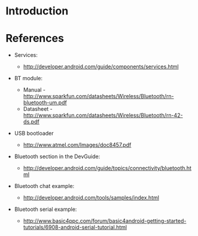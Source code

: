 # Introduction #




# References #

  * Services:
    * http://developer.android.com/guide/components/services.html

  * BT module:
    * Manual - http://www.sparkfun.com/datasheets/Wireless/Bluetooth/rn-bluetooth-um.pdf
    * Datasheet - http://www.sparkfun.com/datasheets/Wireless/Bluetooth/rn-42-ds.pdf

  * USB bootloader
    * http://www.atmel.com/Images/doc8457.pdf

  * Bluetooth section in the DevGuide:
    * http://developer.android.com/guide/topics/connectivity/bluetooth.html
  * Bluetooth chat example:
    * http://developer.android.com/tools/samples/index.html
  * Bluetooth serial example:
    * http://www.basic4ppc.com/forum/basic4android-getting-started-tutorials/6908-android-serial-tutorial.html
